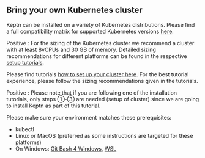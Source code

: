 ## Bring your own Kubernetes cluster

Keptn can be installed on a variety of Kubernetes distributions. Please find a full compatibility matrix for supported Kubernetes versions [here](https://keptn.sh/docs/0.14.x/operate/k8s_support/).

Positive
:  For the sizing of the Kubernetes cluster we recommend a cluster with at least 8vCPUs and 30 GB of memory.
Detailed sizing recommendations for different platforms can be found in the respective [setup tutorials](../../?cat=installation). 

Please find tutorials [how to set up your cluster here](../../?cat=installation). For the best tutorial experience, please follow the sizing recommendations given in the tutorials.

Positive
: Please note that if you are following one of the installation tutorials, only steps ①-③ are needed (setup of cluster) since we are going to install Keptn as part of this tutorial.

Please make sure your environment matches these prerequisites:

- kubectl
- Linux or MacOS (preferred as some instructions are targeted for these platforms)
- On Windows: [Git Bash 4 Windows](https://gitforwindows.org/), [WSL](https://docs.microsoft.com/en-us/windows/wsl/install-win10)
